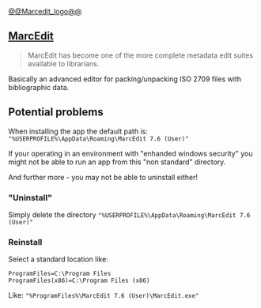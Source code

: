 [@@Marcedit_logo@@](https://marcedit.reeset.net/)
## [MarcEdit](https://marcedit.reeset.net/)

> MarcEdit has become one of the more complete metadata edit suites available to librarians.

Basically an advanced editor for packing/unpacking ISO 2709 files with bibliographic data.

## Potential problems

When installing the app the default path is: `"%USERPROFILE%\AppData\Roaming\MarcEdit 7.6 (User)"`

If your operating in an environment with "enhanded windows security" you might not be able to run an app from this "non standard" directory.

And further more - you may not be able to uninstall either!

### "Uninstall"

Simply delete the directory `"%USERPROFILE%\AppData\Roaming\MarcEdit 7.6 (User)"`

### Reinstall

Select a standard location like: 
```console
ProgramFiles=C:\Program Files
ProgramFiles(x86)=C:\Program Files (x86)
```
Like:
`"%ProgramFiles%\MarcEdit 7.6 (User)\MarcEdit.exe"`
